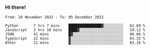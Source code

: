 ### Hi there!

<!--START_SECTION:waka-->

```text
From: 28 November 2022 - To: 05 December 2022

Python       7 hrs 7 mins    ███████████████▓░░░░░░░░░   62.69 %
JavaScript   2 hrs 10 mins   ████▓░░░░░░░░░░░░░░░░░░░░   19.12 %
JSON         41 mins         █▓░░░░░░░░░░░░░░░░░░░░░░░   06.06 %
TypeScript   22 mins         ▓░░░░░░░░░░░░░░░░░░░░░░░░   03.33 %
Other        21 mins         ▓░░░░░░░░░░░░░░░░░░░░░░░░   03.16 %
```

<!--END_SECTION:waka-->

